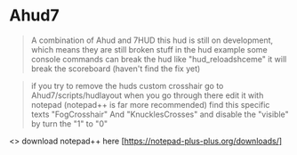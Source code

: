# Ahud7
> A combination of Ahud and 7HUD
> this hud is still on development, which means they are still broken stuff in the hud
> example some console commands can break the hud like "hud_reloadshceme" it will break the scoreboard (haven't find the fix yet)

> if you try to remove the huds custom crosshair go to Ahud7/scripts/hudlayout when you go through there edit it with notepad (notepad++ is far more recommended)
> find this specific texts "FogCrosshair" And "KnucklesCrosses" and disable the "visible" by turn the "1" to "0"

<> download notepad++ here [https://notepad-plus-plus.org/downloads/]
